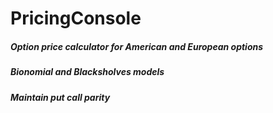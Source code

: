 # PricingConsole
##### Option price calculator for American and European options 
##### Bionomial and Blacksholves models
##### Maintain put call parity
